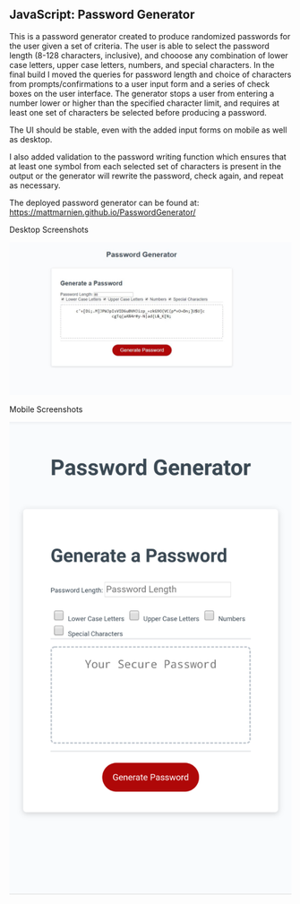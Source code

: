 ## JavaScript: Password Generator

This is a password generator created to produce randomized passwords for the user given a set of criteria. The user is able to select the password length (8-128 characters, inclusive), and chooose any combination of lower case letters, upper case letters, numbers, and special characters. In the final build I moved the queries for password length and choice of characters from prompts/confirmations to a user input form and a series of check boxes on the user interface.
The generator stops a user from entering a number lower or higher than the specified character limit, and requires at least one set of characters be selected before producing a password. 

The UI should be stable, even with the added input forms on mobile as well as desktop.

I also added validation to the password writing function which ensures that at least one symbol from each selected set of characters is present in the output or the generator will rewrite the password, check again, and repeat as necessary.

The deployed password generator can be found at: https://mattmarnien.github.io/PasswordGenerator/

Desktop Screenshots

![Image of Password Gen](Images/PassGen.JPG)

Mobile Screenshots

![Image of Password Gen - Mobile](Images/PassGenMobile.png)


